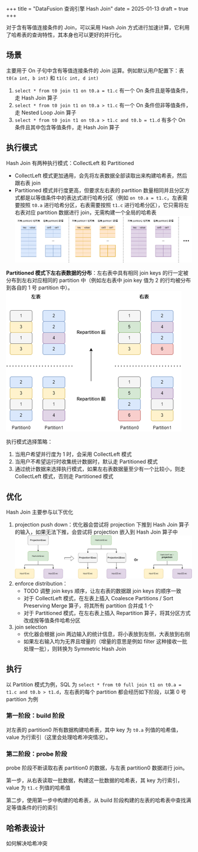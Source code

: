 +++
title = "DataFusion 查询引擎 Hash Join"
date = 2025-01-13
draft = true
+++

对于含有等值连接条件的 Join，可以采用 Hash Join 方式进行加速计算，它利用了哈希表的查询特性，其本身也可以更好的并行化。

## 场景
主要用于 On 子句中含有等值连接条件的 Join 运算。例如默认用户配置下：表 `t0(a int, b int)` 和 `t1(c int, d int)`
1. `select * from t0 join t1 on t0.a = t1.c` 有一个 On 条件且是等值条件，走 Hash Join 算子
2. `select * from t0 join t1 on t0.a > t1.c` 有一个 On 条件但非等值条件，走 Nested Loop Join 算子
3. `select * from t0 join t1 on t0.a > t1.c and t0.b = t1.d` 有多个 On 条件且其中包含等值条件，走 Hash Join 算子

## 执行模式
Hash Join 有两种执行模式：CollectLeft 和 Partitioned
- CollectLeft 模式更加通用，会先将左表数据全部读取出来构建哈希表，然后跟右表 join
- Partitioned 模式并行度更高，但要求左右表的 partition 数量相同并且分区方式都是以等值条件中的表达式进行哈希分区（例如 `on t0.a = t1.c`，左表需要按照 `t0.a` 进行哈希分区，右表需要按照 `t1.c` 进行哈希分区），它只需将左右表对应 partition 数据进行 join，无需构建一个全局的哈希表
    ![](./datafusion-hash-join-partitioned-stream.drawio.png)

**Partitioned 模式下左右表数据的分布**：左右表中具有相同 join keys 的行一定被分布到左右对应相同的 partition 中（例如左右表中 join key 值为 2 的行均被分布到各自的 1 号 partition 中）。
![](./datafusion-hash-join-data-distribution.drawio.png)

执行模式选择策略：
1. 当用户希望并行度为 1 时，会采用 CollectLeft 模式
2. 当用户不希望运行时收集统计数据时，默认走 Partitioned 模式
3. 通过统计数据来选择执行模式，如果左右表数据量至少有一个比较小，则走 CollectLeft 模式，否则走 Partitioned 模式

## 优化
Hash Join 主要参与以下优化
1. projection push down：优化器会尝试将 projection 下推到 Hash Join 算子的输入，如果无法下推，会尝试将 projection 嵌入到 Hash Join 算子中
    ![](./datafusion-projection-pushdown-for-hash-join.drawio.png)
2. enforce distribution：
    - TODO 调整 join keys 顺序，让左右表的数据跟 join keys 的顺序一致
    - 对于 CollectLeft 模式，在左表上插入 Coalesce Partitions / Sort Preserving Merge 算子，将其所有 partition 合并成 1 个
    - 对于 Partitioned 模式，在左右表上插入 Repartition 算子，将其分区方式改成按等值条件哈希分区
3. join selection
    - 优化器会根据 join 两边输入的统计信息，将小表放到左侧，大表放到右侧
    - 如果左右输入均为无界且增量的（增量的意思是例如 filter 这种接收一批处理一批），则转换为 Symmetric Hash Join

## 执行

以 Partition 模式为例，SQL 为 `select * from t0 full join t1 on t0.a = t1.c and t0.b > t1.d`，左右表的每个 partition 都会经历如下阶段，以第 0 号 partition 为例

### 第一阶段：build 阶段

对左表的 partition0 所有数据构建哈希表，其中 key 为 `t0.a` 列值的哈希值，value 为行索引（这里会处理哈希冲突情况）。



### 第二阶段：probe 阶段

probe 阶段不断读取右表 partition0 的数据，与左表 partition0 数据进行 join。

第一步，从右表读取一批数据，构建这一批数据的哈希表，其 key 为行索引，value 为 `t1.c` 列值的哈希值

第二步，使用第一步中构建的哈希表，从 build 阶段构建的左表的哈希表中查找满足等值条件的行的索引

## 哈希表设计


如何解决哈希冲突